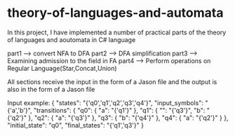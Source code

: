 # theory-of-languages-and-automata
In this project, I have implemented a number of practical parts of the theory of languages ​​and aoutomata in C# language

  part1 --> convert NFA to DFA
  part2 --> DFA simplification
  part3 --> Examining admission to the field in FA
  part4 --> Perform operations on Regular Language(Star,Concat,Union)
  
All sections receive the input in the form of a Jason file and the output is also in the form of a Jason file

Input example:
{
    "states": "{'q0','q1','q2','q3','q4'}",
    "input_symbols": "{'a','b'}",
    "transitions": {
      "q0": {
        "a": "{'q1'}"
      },
      "q1": {
        "": "{'q3'}",
        "b": "{'q2'}"
      },
      "q2": {
        "a": "{'q3'}"
      },
      "q3": {
        "b": "{'q4'}"
      },
      "q4": {
        "a": "{'q2'}"
      }
    },
    "initial_state": "q0",
    "final_states": "{'q1','q3'}"
}
